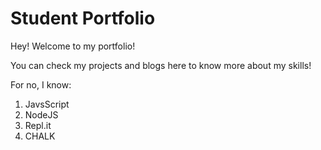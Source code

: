 # Student Portfolio

Hey! Welcome to my portfolio!

You can check my projects and blogs here to know more about my skills!

For no, I know:

1. JavsScript
2. NodeJS
3. Repl.it
4. CHALK
